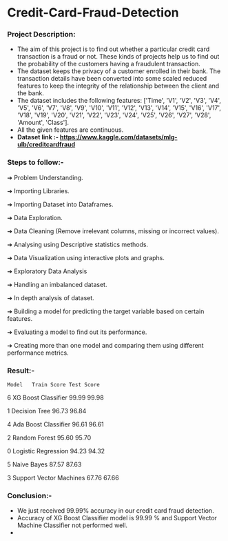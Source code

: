 # Credit-Card-Fraud-Detection

### Project Description:
- The aim of this project is to find out whether a particular credit card transaction is a fraud or not. These kinds of projects help us to find out the probability of the customers having a fraudulent transaction.
- The dataset keeps the privacy of a customer enrolled in their bank. The transaction details have been converted into some scaled reduced features to keep the integrity of the relationship between the client and the bank.
- The dataset includes the following features: ['Time', 'V1', 'V2', 'V3', 'V4', 'V5', 'V6', 'V7', 'V8', 'V9', 'V10', 'V11', 'V12', 'V13', 'V14', 'V15', 'V16', 'V17', 'V18', 'V19', 'V20', 'V21', 'V22', 'V23', 'V24', 'V25', 'V26', 'V27', 'V28', 'Amount', 'Class'].
- All the given features are continuous.
- **Dataset link :- https://www.kaggle.com/datasets/mlg-ulb/creditcardfraud**

### Steps to follow:-

➔ Problem Understanding.

➔ Importing Libraries.

➔ Importing Dataset into Dataframes.

➔ Data Exploration.

➔ Data Cleaning (Remove irrelevant columns, missing or incorrect values).

➔ Analysing using Descriptive statistics methods.

➔ Data Visualization using interactive plots and graphs.

➔ Exploratory Data Analysis

➔ Handling an imbalanced dataset.

➔ In depth analysis of dataset.

➔ Building a model for predicting the target variable based on certain features.

➔ Evaluating a model to find out its performance.

➔ Creating more than one model and comparing them using different performance metrics.

### Result:-
	Model	Train Score	Test Score
	
6	XG Boost Classifier	99.99	99.98

1	Decision Tree		96.73	96.84

4	Ada Boost Classifier	96.61	96.61

2	Random Forest		95.60	95.70

0	Logistic Regression	94.23	94.32

5	Naive Bayes		87.57	87.63

3	Support Vector Machines	67.76	67.66


### Conclusion:-
* We just received 99.99% accuracy in our credit card fraud detection.
* Accuracy of XG Boost Classifier model is 99.99 % and Support Vector Machine Classifier not performed well.
* 
